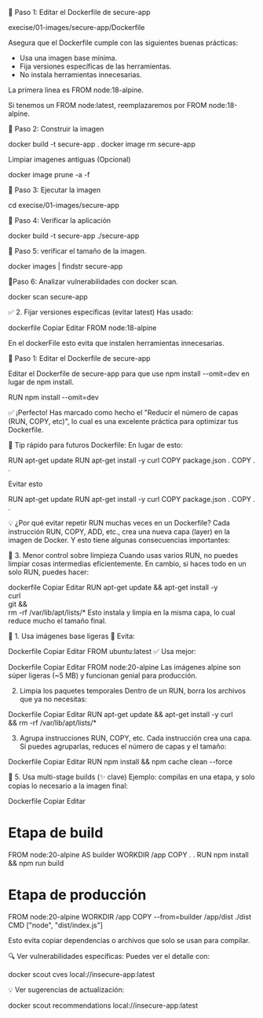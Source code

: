 🧱 Paso 1: Editar el Dockerfile de secure-app

execise/01-images/secure-app/Dockerfile

Asegura que el Dockerfile cumple con las siguientes buenas prácticas:

- Usa una imagen base mínima.
- Fija versiones específicas de las herramientas.
- No instala herramientas innecesarias.

La primera linea es FROM node:18-alpine.

Si tenemos un FROM node:latest, reemplazaremos por FROM node:18-alpine.

🧱 Paso 2: Construir la imagen

docker build -t secure-app .
docker image rm secure-app

Limpiar imagenes antiguas (Opcional)

docker image prune -a -f

🧱 Paso 3: Ejecutar la imagen

cd execise/01-images/secure-app

🧱 Paso 4: Verificar la aplicación

docker build -t secure-app ./secure-app

🧱 Paso 5: verificar el tamaño de la imagen.

docker images | findstr secure-app

🧱Paso 6: Analizar vulnerabilidades con docker scan.

docker scan secure-app

✅ 2. Fijar versiones específicas (evitar latest)
Has usado:

dockerfile
Copiar
Editar
FROM node:18-alpine

En el dockerFile esto evita que instalen herramientas innecesarias.

🧱 Paso 1: Editar el Dockerfile de secure-app

Editar el Dockerfile de secure-app para que use npm install --omit=dev en lugar de npm install.

RUN npm install --omit=dev

✅ ¡Perfecto! Has marcado como hecho el "Reducir el número de capas (RUN, COPY, etc)", lo cual es una excelente práctica para optimizar tus Dockerfile.

🧠 Tip rápido para futuros Dockerfile:
En lugar de esto:

RUN apt-get update
RUN apt-get install -y curl
COPY package.json .
COPY . .

Evitar esto

RUN apt-get update
RUN apt-get install -y curl
COPY package.json .
COPY . .

💡 ¿Por qué evitar repetir RUN muchas veces en un Dockerfile?
Cada instrucción RUN, COPY, ADD, etc., crea una nueva capa (layer) en la imagen de Docker. Y esto tiene algunas consecuencias importantes:

🧹 3. Menor control sobre limpieza
Cuando usas varios RUN, no puedes limpiar cosas intermedias eficientemente. En cambio, si haces todo en un solo RUN, puedes hacer:

dockerfile
Copiar
Editar
RUN apt-get update && apt-get install -y \
 curl \
 git && \
 rm -rf /var/lib/apt/lists/\*
Esto instala y limpia en la misma capa, lo cual reduce mucho el tamaño final.

🧰 1. Usa imágenes base ligeras
🔹 Evita:

Dockerfile
Copiar
Editar
FROM ubuntu:latest
✅ Usa mejor:

Dockerfile
Copiar
Editar
FROM node:20-alpine
Las imágenes alpine son súper ligeras (~5 MB) y funcionan genial para producción.

2. Limpia los paquetes temporales
   Dentro de un RUN, borra los archivos que ya no necesitas:

Dockerfile
Copiar
Editar
RUN apt-get update && apt-get install -y curl \
 && rm -rf /var/lib/apt/lists/\*

3.  Agrupa instrucciones RUN, COPY, etc.
    Cada instrucción crea una capa. Si puedes agruparlas, reduces el número de capas y el tamaño:

Dockerfile
Copiar
Editar
RUN npm install && npm cache clean --force

🐳 5. Usa multi-stage builds (✨ clave)
Ejemplo: compilas en una etapa, y solo copias lo necesario a la imagen final:

Dockerfile
Copiar
Editar

# Etapa de build

FROM node:20-alpine AS builder
WORKDIR /app
COPY . .
RUN npm install && npm run build

# Etapa de producción

FROM node:20-alpine
WORKDIR /app
COPY --from=builder /app/dist ./dist
CMD ["node", "dist/index.js"]

Esto evita copiar dependencias o archivos que solo se usan para compilar.

🔍 Ver vulnerabilidades específicas: Puedes ver el detalle con:

docker scout cves local://insecure-app:latest

💡 Ver sugerencias de actualización:

docker scout recommendations local://insecure-app:latest
